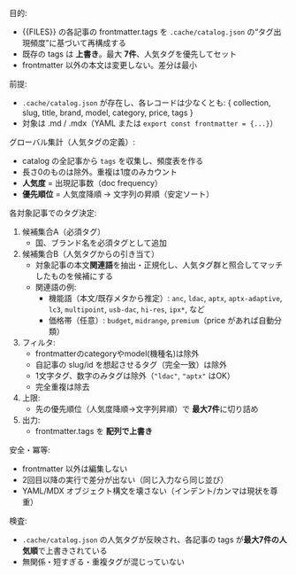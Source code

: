 目的:
- {{FILES}} の各記事の frontmatter.tags を `.cache/catalog.json` の“タグ出現頻度”に基づいて再構成する
- 既存の tags は **上書き**。最大 **7件**、人気タグを優先してセット
- frontmatter 以外の本文は変更しない。差分は最小

前提:
- `.cache/catalog.json` が存在し、各レコードは少なくとも:
  { collection, slug, title, brand, model, category, price, tags }
- 対象は .md / .mdx（YAML または `export const frontmatter = {...}`）

グローバル集計（人気タグの定義）:
- catalog の全記事から `tags` を収集し、頻度表を作る
- 長さ0のものは除外。重複は1度のみカウント
- **人気度** = 出現記事数（doc frequency）
- **優先順位** = 人気度降順 → 文字列の昇順（安定ソート）

各対象記事でのタグ決定:
1) 候補集合A（必須タグ）
   - 国、ブランド名を必須タグとして追加
2) 候補集合B（人気タグからの引き当て）
   - 対象記事の本文**関連語**を抽出・正規化し、人気タグ群と照合してマッチしたものを候補にする
   - 関連語の例:
     - 機能語（本文/既存メタから推定）: `anc`, `ldac`, `aptx`, `aptx-adaptive`, `lc3`, `multipoint`, `usb-dac`, `hi-res`, `ipx*`, など
     - 価格帯（任意）: `budget`, `midrange`, `premium`（price があれば自動分類）
3) フィルタ:
   - frontmatterのcategoryやmodel(機種名)は除外
   - 自記事の slug/id を想起させるタグ（完全一致）は除外
   - 1文字タグ、数字のみタグは除外（`"ldac"`, `"aptx"` はOK）
   - 完全重複は除去
4) 上限:
   - 先の優先順位（人気度降順→文字列昇順）で **最大7件**に切り詰め
5) 出力:
   - frontmatter.tags を **配列で上書き**

安全・冪等:
- frontmatter 以外は編集しない
- 2回目以降の実行で差分が出ない（同じ入力なら同じ並び）
- YAML/MDX オブジェクト構文を壊さない（インデント/カンマは現状を尊重）

検査:
- `.cache/catalog.json` の人気タグが反映され、各記事の tags が**最大7件の人気順**で上書きされている
- 無関係・短すぎる・重複タグが混じっていない
